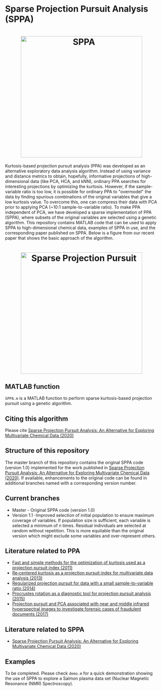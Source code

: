 Sparse Projection Pursuit Analysis (SPPA)
=====================
<h1 align="center">
<img src="https://S-Driscoll.github.io/img/Graph_abs.png" alt="SPPA" width="400"/>
</h1>

Kurtosis-based projection pursuit analysis (PPA) was developed as an alternative exploratory data analysis algorithm. Instead of using variance and distance metrics to obtain, hopefully, informative projections of high-dimensional data (like PCA, HCA, and kNN), ordinary PPA searches for interesting projections by optimizing the kurtosis. However, if the sample-variable ratio is too low, it is possible for ordinary PPA to "overmodel" the data by finding spurious combinations of the original variables that give a low kurtosis value. To overcome this, one can compress their data with PCA prior to applying PCA (~10:1 sample-to-variable ratio). To make PPA independent of PCA, we have developed a sparse implementation of PPA (SPPA), where subsets of the original variables are selected using a genetic algorithm. This repository contains MATLAB code that can be used to apply SPPA to high-dimensional chemical data, examples of SPPA in use, and the corresponding paper published on SPPA. Below is a figure from our recent paper that shows the basic approach of the algorithm.

<h1 align="center">
<img src="https://S-Driscoll.github.io/img/alg.png" alt="Sparse Projection Pursuit" width="400"/>
</h1>

MATLAB function
----------

`SPPA.m` is a MATLAB function to perform sparse kurtosis-based projection pursuit using a genetic algorithm.

Citing this algorithm
----------
Please cite [Sparse Projection Pursuit Analysis: An Alternative for Exploring Multivariate Chemical Data (2020)](https://pubs.acs.org/doi/abs/10.1021/acs.analchem.9b03166)

Structure of this repository
----------
The master branch of this repository contains the original SPPA code (version 1.0) implemented for the work published in [Sparse Projection Pursuit Analysis: An Alternative for Exploring Multivariate Chemical Data (2020)](https://pubs.acs.org/doi/abs/10.1021/acs.analchem.9b03166). If available, enhancements to the original code can be found in additional branches named with a corresponding version number.

Current branches
----------
* Master - Original SPPA code (version 1.0)
* Version 1.1 -Improved selection of initial population to ensure maximum coverage of variables. If population size is sufficient, each variable is selected a minimum of n times. Residual individuals are selected at random without repetition. This is more equitable than the original version which might exclude some variables and over-represent others.

Literature related to PPA
-------------

* [Fast and simple methods for the optimization of kurtosis used as a projection pursuit index (2011)](https://doi.org/10.1016/j.aca.2011.08.006)
* [Re‐centered kurtosis as a projection pursuit index for multivariate data analysis (2013)](https://doi.org/10.1002/cem.2568)
* [Regularized projection pursuit for data with a small sample-to-variable ratio (2014)](https://link.springer.com/article/10.1007/s11306-013-0612-z)
* [Procrustes rotation as a diagnostic tool for projection pursuit analysis (2015)](https://doi.org/10.1016/j.aca.2015.03.006)
* [Projection pursuit and PCA associated with near and middle infrared hyperspectral images to investigate forensic cases of fraudulent documents (2017)](https://doi.org/10.1016/j.microc.2016.10.024)

Literature related to SPPA
-------------
* [Sparse Projection Pursuit Analysis: An Alternative for Exploring Multivariate Chemical Data (2020)](https://pubs.acs.org/doi/abs/10.1021/acs.analchem.9b03166)

Examples 
-------------
To be completed. Please check `demo.m` for a quick demonstration showing the use of SPPA to explore a Salmon plasma data set (Nuclear Magnetic Resonance (NMR) Spectroscopy).

<!---### Salmon clustering using Nuclear Magnetic Resonance (NMR) Spectroscopy
This example uses data found in the mat file `Salmon.mat` in this repository with an example analysis using SPPA found in `demo.m`--->

